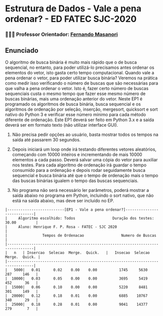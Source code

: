 # Estrutura de Dados - Vale a pena ordenar? - ED FATEC SJC-2020

### 👨🏽‍🏫 Professor Orientador: [Fernando Masanori](https://github.com/fmasanori)

## Enunciado

O algoritmo de busca binária é muito mais rápido que o de busca sequencial, no entanto, para poder utilizá-lo precisamos antes ordenar os elementos do vetor, isto gasta certo tempo computacional. Quando vale a pena ordenar o vetor, para poder utilizar busca binária? Veremos na prática como medir isso verificando o número de buscas que são necessárias para que valha a pena ordenar o vetor. Isto é, fazer certo número de buscas sequenciais custa o mesmo tempo que fazer esse mesmo número de buscas binárias, mais uma ordenação anterior do vetor. Neste EP1 é programado os algoritmos de busca binária, busca sequencial e os algoritmos de ordenação por seleção, inserção, mergesort, quicksort e sort nativo do Python 3 e verificar esse número mínimo para cada método diferente de ordenação. Este EP1 deverá ser feito em Python 3.x e a saída deverá ser em formato texto (não utilizar interface GUI). 

1. Não precisa pedir opções ao usuário, basta mostrar todos os tempos na saída até passarem 30 segundos. 

2. Depois iniciará um loop onde irá testando diferentes vetores aleatórios, começando com 10000 inteiros e incrementando de mais 10000 elementos a cada passo. Deverá salvar uma cópia do vetor para auxiliar nos testes. Para cada algoritmo de ordenação  irá guardar o tempo consumido para a ordenação e depois rodar seguidamente busca sequencial e busca binária até que o tempo de ordenação mais o tempo das buscas binárias igualem o tempo das buscas sequenciais. 

3. No programa não será necessário ler parâmetros, poderá mostrar a saída abaixo no programa em Python, incluindo o sort nativo, que não está na saída abaixo, mas deve ser incluído no EP.

```
|--------------------------[EP1 - Vale a pena ordenar?]----------------------------|
|     Algoritmo escolhido: Todos                 Duração dos testes: 30.00         |
|     Aluno: Henrique F. P. Rosa - FATEC - SJC 2020                                |
|                Tempos de Ordenacao                 Numero de Buscas              |  
|----------------------------------------------------------------------------------|
|   n   | Insercao  Selecao  Merge.  Quick.   |   Insecao  Selecao  Merge.  Quick. |
|----------------------------------------------------------------------------------|
|   5000|   0.01      0.02    0.00    0.00          1745     5630    287     146   |
|  10000|   0.03      0.05    0.00    0.00          3695     5419    452      36   |
|  15000|   0.06      0.10    0.00    0.00          5220     8481    301     149   |
|  20000|   0.12      0.18    0.01    0.00          6885    10767    340      29   |
|  25000|   0.18      0.28    0.01    0.00          9041    14377    279       7   |
```